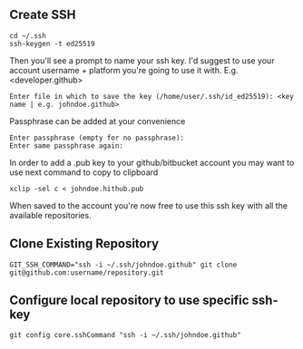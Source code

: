 ## Create SSH

```
cd ~/.ssh
ssh-keygen -t ed25519
```

Then you'll see a prompt to name your ssh key. I'd suggest to use your account username + platform you're going to use it with. E.g. <developer.github>
```
Enter file in which to save the key (/home/user/.ssh/id_ed25519): <key name | e.g. johndoe.github>
```

Passphrase can be added at your convenience

```
Enter passphrase (empty for no passphrase): 
Enter same passphrase again: 
```

In order to add a .pub key to your github/bitbucket account you may want to use next command to copy to clipboard
```
xclip -sel c < johndoe.hithub.pub
```

When saved to the account you're now free to use this ssh key with all the available repositories.

## Clone Existing Repository
```
GIT_SSH_COMMAND="ssh -i ~/.ssh/johndoe.github" git clone git@github.com:username/repository.git
```

## Configure local repository to use specific ssh-key 
```
git config core.sshCommand "ssh -i ~/.ssh/johndoe.github"
